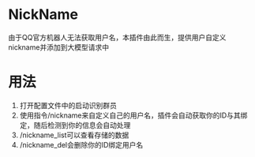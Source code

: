 # NickName

由于QQ官方机器人无法获取用户名，本插件由此而生，提供用户自定义nickname并添加到大模型请求中

# 用法

1. 打开配置文件中的启动识别群员
2. 使用指令/nickname来自定义自己的用户名，插件会自动获取你的ID与其绑定，随后检测到你的信息会自动处理
3. /nickname_list可以查看存储的数据
4. /nickname_del会删除你的ID绑定用户名
